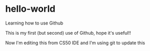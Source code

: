 # hello-world
Learning how to use Github

This is my first (but second) use of Github, hope it's useful!!

Now I'm editing this from CS50 IDE and I'm using git to update this
